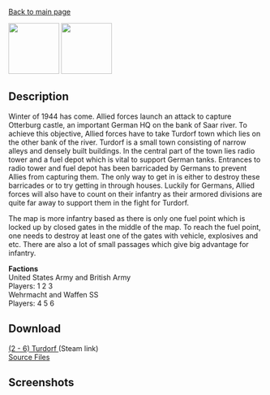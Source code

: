 [Back to main page](https://taddan.github.io/library/)<br/>

<img src="https://steamuserimages-a.akamaihd.net/ugc/922543384702646971/867F053D57D4767A5F4E2399F36DE92A6C03AC8B/" width="100" height="100" /> <img src="https://steamuserimages-a.akamaihd.net/ugc/922544233660951260/D92ACF92E2EE4D851492329292122D7F94F34CF6/" width="100" height="100" />

## Description
Winter of 1944 has come. Allied forces launch an attack to capture Otterburg castle, an important German HQ on the bank of Saar river. To achieve this objective, Allied forces have to take Turdorf town which lies on the other bank of the river. Turdorf is a small town consisting of narrow alleys and densely built buildings. In the central part of the town lies radio tower and a fuel depot which is vital to support German tanks. Entrances to radio tower and fuel depot has been barricaded by Germans to prevent Allies from capturing them. The only way to get in is either to destroy these barricades or to try getting in through houses. Luckily for Germans, Allied forces will also have to count on their infantry as their armored divisions are quite far away to support them in the fight for Turdorf.

The map is more infantry based as there is only one fuel point which is locked up by closed gates in the middle of the map. To reach the fuel point, one needs to destroy at least one of the gates with vehicle, explosives and etc. There are also a lot of small passages which give big advantage for infantry.

<b>Factions</b><br/>
United States Army and British Army<br/>
Players: 1 2 3<br/>
Wehrmacht and Waffen SS<br/>
Players: 4 5 6<br/>
## Download
[(2 - 6) Turdorf ](https://steamcommunity.com/sharedfiles/filedetails/?id=1269540437) (Steam link)<br/>
[Source Files]()

## Screenshots
